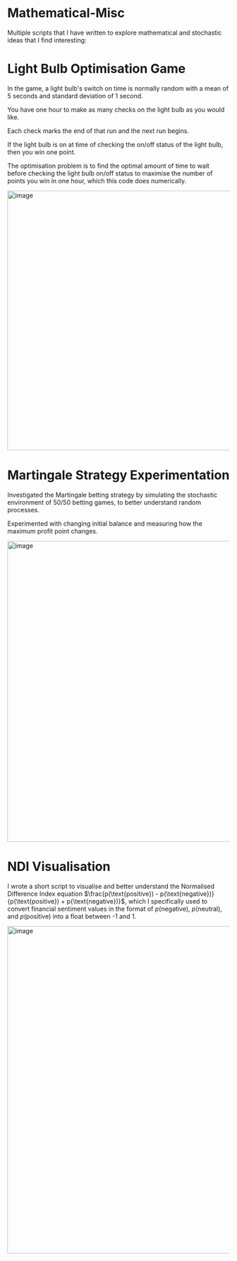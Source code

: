 # Mathematical-Misc
Multiple scripts that I have written to explore mathematical and stochastic ideas that I find interesting:

# Light Bulb Optimisation Game
In the game, a light bulb's switch on time is normally random with a mean of 5 seconds and standard deviation of 1 second.

You have one hour to make as many checks on the light bulb as you would like.

Each check marks the end of that run and the next run begins.

If the light bulb is on at time of checking the on/off status of the light bulb, then you win one point.

The optimisation problem is to find the optimal amount of time to wait before checking the light bulb on/off status to maximise the number of points you win in one hour, which this code does numerically.

<img width="931" height="587" alt="image" src="https://github.com/user-attachments/assets/084f31a8-6e98-4922-befd-2b4c58c3657c" />

# Martingale Strategy Experimentation
Investigated the Martingale betting strategy by simulating the stochastic environment of 50/50 betting games, to better understand random processes.

Experimented with changing initial balance and measuring how the maximum profit point changes.

<img width="1080" height="680" alt="image" src="https://github.com/user-attachments/assets/cde4e81d-133f-4c09-9151-092aa895e54e" />

# NDI Visualisation
I wrote a short script to visualise and better understand the Normalised Difference Index equation $\frac{p(\text{positive}) - p(\text{negative})}{p(\text{positive}) + p(\text{negative})}$, which I specifically used to convert financial sentiment values in the format of $p$(negative), $p$(neutral), and $p$(positive) into a float between -1 and 1.

<img width="1085" height="740" alt="image" src="https://github.com/user-attachments/assets/00d9a10d-2f17-423d-b8fb-95bbd6625243" />
